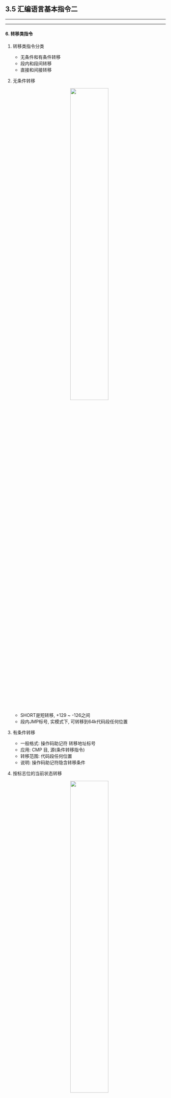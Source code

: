 ## 3.5 汇编语言基本指令二
---
---
#### 6. 转移类指令
1. 转移类指令分类
    - 无条件和有条件转移
    - 段内和段间转移
    - 直接和间接转移
2. 无条件转移
    <center><img src="/All_pic/Screenshot 2024-11-09 at 20.36.52.png" width=50%></img></center>

    - SHORT是短转移, +129 ~ -126之间
    - 段内JMP标号, 实模式下, 可转移到64k代码段任何位置
3. 有条件转移
    - 一般格式: 操作码助记符  转移地址标号
    - 应用: CMP 目, 源(条件转移指令)
    - 转移范围: 代码段任何位置
    - 说明: 操作码助记符隐含转移条件
4. 按标志位的当前状态转移
    <center><img src="/All_pic/Screenshot 2024-11-09 at 20.41.59.png" width=50%></img></center>
5. 有/无符号条件转移
   1. 无符号数条件转移
       - 应用: CMP N1, N2 ; N1, 2 无符号
       <center><img src="/All_pic/Screenshot 2024-11-09 at 20.43.46.png" width=50%></img></center>
   2. 有符号数条件转移
       <center><img src="/All_pic/Screenshot 2024-11-09 at 20.44.16.png" width=50%></img></center>
6. 循环控制转移
    <center><img src="/All_pic/Screenshot 2024-11-09 at 20.46.06.png" width=50%></img></center>
7. 例题
    <center><img src="/All_pic/Screenshot 2024-11-09 at 20.48.52.png" width=50%></img></center>

    ```
        MOV AX, SEG SCORE
        MOV DS, AX
        MOV BX, OFFECT SCORE
        MOV CX, 40
        MOV DL, 0
    LAST: CMP BYTE PTR [BX], 60
        JC NO
        INC DL
    NO: INC BX
        LOOP LAST
        MOV OK, DL   
    RETURN DOS 
    ```
8. 总结
    - 无条件转移 JMP
    - 常用条件转移 JZ JNZ JG JL JGE JLE JA JNA JC JNC
    - 常用循环控制指令 LOOP
---
#### 7. 调用类指令
1. 过程定义语句
    - 格式
    ```
        过程名 PROC 属性
              子程序实体
              RET
        过程名 ENDP
    NEAR: 子程序和调用在同一个代码段
    FAR: 同上反
    ```
2. 段内调用CALL指令
    - 直接调用 CALL 过程名
    - 间接调用 
      - CALL 寄存器操作数
      - CALL 内存操作数
    - 功能
        - 断点偏移地址 -> 堆栈
        - 子程序入口的偏移地址 -> IP从而转子程序 
3. 段间调用CALL指令
    <center><img src="/All_pic/Screenshot 2024-11-09 at 21.49.02.png" width=50%></img></center>
4. 段内/段间返回RET指令
    <center><img src="/All_pic/Screenshot 2024-11-09 at 21.50.18.png" width=50%></img></center>
5. 总结
    <center><img src="/All_pic/Screenshot 2024-11-09 at 21.52.38.png" width=50%></img></center>
---
#### 8. 逻辑类指令
1. 指令总结
    <center><img src="/All_pic/Screenshot 2024-11-09 at 22.02.35.png" width=50%></img></center>
